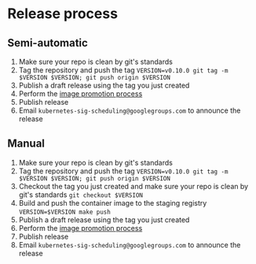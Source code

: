 # Release process

## Semi-automatic

1. Make sure your repo is clean by git's standards
2. Tag the repository and push the tag `VERSION=v0.10.0 git tag -m $VERSION $VERSION; git push origin $VERSION`
3. Publish a draft release using the tag you just created
4. Perform the [image promotion process](https://github.com/kubernetes/k8s.io/tree/master/k8s.gcr.io#image-promoter)
5. Publish release
6. Email `kubernetes-sig-scheduling@googlegroups.com` to announce the release

## Manual

1. Make sure your repo is clean by git's standards
2. Tag the repository and push the tag `VERSION=v0.10.0 git tag -m $VERSION $VERSION; git push origin $VERSION`
3. Checkout the tag you just created and make sure your repo is clean by git's standards `git checkout $VERSION`
4. Build and push the container image to the staging registry `VERSION=$VERSION make push`
5. Publish a draft release using the tag you just created
6. Perform the [image promotion process](https://github.com/kubernetes/k8s.io/tree/master/k8s.gcr.io#image-promoter)
7. Publish release
8. Email `kubernetes-sig-scheduling@googlegroups.com` to announce the release
